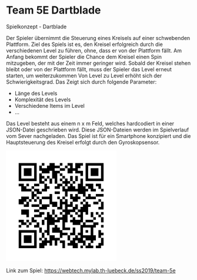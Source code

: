# Team 5E Dartblade
Spielkonzept - Dartblade

Der Spieler übernimmt die Steuerung eines Kreisels auf einer schwebenden Plattform. Ziel des Spiels ist es, den Kreisel erfolgreich durch die verschiedenen Level zu führen, ohne, dass er von der Plattform fällt. Am Anfang bekommt der Spieler die Chance dem Kreisel einen Spin mitzugeben, der mit der Zeit immer geringer wird. Sobald der Kreisel stehen bleibt oder von der Plattform fällt, muss der Spieler das Level erneut starten, um weiterzukommen
Von Level zu Level erhöht sich der Schwierigkeitsgrad. Das Zeigt sich durch folgende Parameter:

 - Länge des Levels
 - Komplexität des Levels
 - Verschiedene Items im Level
 - ...

Das Level besteht aus einem n x m Feld, welches hardcodiert in einer JSON-Datei geschrieben wird. Diese JSON-Dateien werden im Spielverlauf vom Sever nachgeladen.
Das Spiel ist für ein Smartphone konzipiert und die Hauptsteuerung des Kreisel erfolgt durch den Gyroskopsensor.

~~![Link zum Spiel](qr_dartblade.png)~~

Link zum Spiel: https://webtech.mylab.th-luebeck.de/ss2019/team-5e
